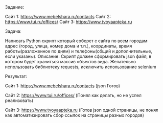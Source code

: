 Задание:

Сайт 1: https://www.mebelshara.ru/contacts
Сайт 2: https://www.tui.ru/offices/
Сайт 3: https://www.tvoyaapteka.ru

Задача:

Написать Python скрипт который соберет с сайта по всем городам адрес (город,
улица, номер дома и т.п.), координаты, время работы(разложенное по дням) и
телефоны(общий и дополнительные, если указаны).
Описание:
Скрипт должен сформировать json файл, в котором будет храниться массив
объектов вида. Желательно использовать библиотеку requests, исключить
использование selenium


Результат:

Сайт 1: https://www.mebelshara.ru/contacts (json Готов)

Сайт 2: https://www.tui.ru/offices/ (Понял как делать, но не успел реализовать)

Сайт 3: https://www.tvoyaapteka.ru (Готов json  одной страницы, не понял как автоматизировать сбор ссылок на страницы разных городов)
